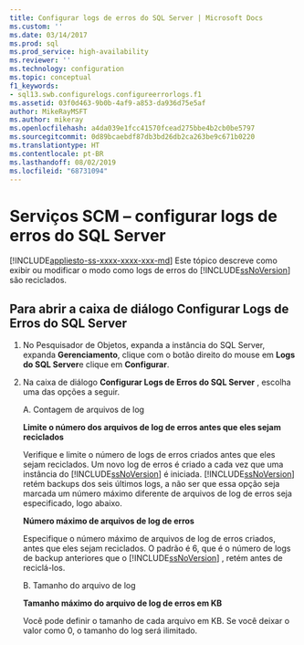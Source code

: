```yaml
---
title: Configurar logs de erros do SQL Server | Microsoft Docs
ms.custom: ''
ms.date: 03/14/2017
ms.prod: sql
ms.prod_service: high-availability
ms.reviewer: ''
ms.technology: configuration
ms.topic: conceptual
f1_keywords:
- sql13.swb.configurelogs.configureerrorlogs.f1
ms.assetid: 03f0d463-9b0b-4af9-a853-da936d75e5af
author: MikeRayMSFT
ms.author: mikeray
ms.openlocfilehash: a4da039e1fcc41570fcead275bbe4b2cb0be5797
ms.sourcegitcommit: 0d89bcaebdf87db3bd26db2ca263be9c671b0220
ms.translationtype: HT
ms.contentlocale: pt-BR
ms.lasthandoff: 08/02/2019
ms.locfileid: "68731094"
---
```

# <a name="scm-services---configure-sql-server-error-logs"></a>Serviços SCM – configurar logs de erros do SQL Server

[!INCLUDE[appliesto-ss-xxxx-xxxx-xxx-md](../../includes/appliesto-ss-xxxx-xxxx-xxx-md.md)]
  Este tópico descreve como exibir ou modificar o modo como logs de erros do [!INCLUDE[ssNoVersion](../../includes/ssnoversion-md.md)] são reciclados.  

## <a name="to-open-the-configure-sql-server-error-logs-dialog-box"></a>Para abrir a caixa de diálogo Configurar Logs de Erros do SQL Server  

1. No Pesquisador de Objetos, expanda a instância do SQL Server, expanda **Gerenciamento**, clique com o botão direito do mouse em **Logs do SQL Server**e clique em **Configurar**.

2. Na caixa de diálogo **Configurar Logs de Erros do SQL Server** , escolha uma das opções a seguir.

    A. Contagem de arquivos de log

      **Limite o número dos arquivos de log de erros antes que eles sejam reciclados**

      Verifique e limite o número de logs de erros criados antes que eles sejam reciclados. Um novo log de erros é criado a cada vez que uma instância do [!INCLUDE[ssNoVersion](../../includes/ssnoversion-md.md)] é iniciada. [!INCLUDE[ssNoVersion](../../includes/ssnoversion-md.md)] retém backups dos seis últimos logs, a não ser que essa opção seja marcada um número máximo diferente de arquivos de log de erros seja especificado, logo abaixo.  
  
      **Número máximo de arquivos de log de erros**

      Especifique o número máximo de arquivos de log de erros criados, antes que eles sejam reciclados. O padrão é 6, que é o número de logs de backup anteriores que o [!INCLUDE[ssNoVersion](../../includes/ssnoversion-md.md)] , retém antes de reciclá-los.

    B. Tamanho do arquivo de log

      **Tamanho máximo do arquivo de log de erros em KB**

      Você pode definir o tamanho de cada arquivo em KB. Se você deixar o valor como 0, o tamanho do log será ilimitado.

